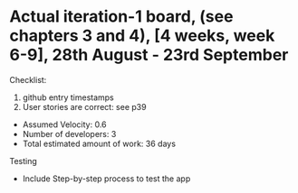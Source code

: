 # Actual iteration-1 board, (see chapters 3 and 4), [4 weeks, week 6-9], 28th August - 23rd September

Checklist: 
1. github entry timestamps
2. User stories are correct: see p39

* Assumed Velocity: 0.6
* Number of developers: 3
* Total estimated amount of work: 36 days



Testing
* Include Step-by-step process to test the app
